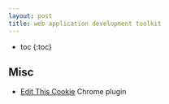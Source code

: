 ```yaml
---
layout: post
title: web application development toolkit
---
```


* toc
{:toc}

## Misc

* [Edit This Cookie](https://chrome.google.com/webstore/detail/fngmhnnpilhplaeedifhccceomclgfbg) Chrome plugin